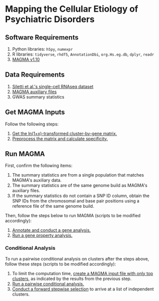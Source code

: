 # Mapping the Cellular Etiology of Psychiatric Disorders

## Software Requirements
1. Python libraries: `h5py`, `numexpr`
2. R libraries: `tidyverse`, `rhdf5`, `AnnotationDbi`, `org.Hs.eg.db`, `dplyr`, `readr` 
3. [MAGMA v1.10](https://ctg.cncr.nl/software/magma)

## Data Requirements
1. [Siletti et al.'s single-cell RNAseq dataset](https://github.com/linnarsson-lab/adult-human-brain)
2. [MAGMA auxiliary files](https://ctg.cncr.nl/software/magma)
3. GWAS summary statistics

## Get MAGMA Inputs
Follow the following steps:
1. [Get the ln(1+x)-transformed cluster-by-gene matrix.](Preprocessing_Siletti/create_matrices/Siletti_create_L2-log_dataset.py)
2. [Preprocess the matrix and calculate specificity.](Preprocessing_Siletti/create_magma_inputs/get_Siletti_continuous_input.md)

## Run MAGMA
First, confirm the following items:
1. The summary statistics are from a single population that matches MAGMA's auxiliary data.
2. The summary statistics are of the same genome build as MAGMA's auxiliary files.
3. If the summary statistics do not contain a SNP ID column, obtain the SNP IDs from the chromosomal and base pair positions using a reference file of the same genome build.

Then, follow the steps below to run MAGMA (scripts to be modified accordingly):
1. [Annotate and conduct a gene analysis.](MAGMA/1.annotationAndGeneAnalysis.sh)
2. [Run a gene property analysis.](MAGMA/2.genePropertyAnalysis.sh)

### Conditional Analysis
To run a pairwise conditional analysis on clusters after the steps above, follow these steps (scripts to be modified accordingly):
1. To limit the computation time, [create a MAGMA input file with only top clusters](MAGMA/3.create_top_results_matrix.md), as indicated by the results from the previous step.
2. [Run a pairwise conditional analysis.](MAGMA/4.conditionalAnalysis.sh)
3. [Conduct a forward stepwise selection](MAGMA/5.forward_selection_condition_results.md) to arrive at a list of independent clusters.
